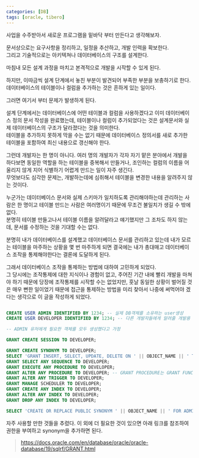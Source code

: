```yaml
---
categories: [DB]
tags: [oracle, tibero]
---
```


사업을 수주받아서 새로운 프로그램을 밑바닥 부터 만든다고 생각해보자.  

문서상으로는 요구사항을 정리하고, 일정을 추산하고, 개발 인력을 확보한다.  
그리고 기술적으로는 아키텍쳐나 데이터베이스의 구조를 설계한다.

마침내 모든 설계 과정을 마치고 본격적으로 개발을 시작할 수 있게 된다.

하지만, 이따금씩 설계 단계에서 놓친 부분이 발견되어 부족한 부분을 보충하기로 한다.  
데이터베이스의 테이블이나 컬럼을 추가하는 것은 흔하게 있는 일이다.

그러면 여기서 부터 문제가 발생하게 된다.

설계 단계에서는 데이터베이스에 어떤 테이블과 컬럼을 사용하겠다고 이미 데이터베이스 정의 문서 작성을 완료했는데, 테이블이나 컬럼이 추가되었다는 것은 설계문서와 실제 데이터베이스의 구조가 달라졌다는 것을 의미한다.  
테이블을 추가하지 못하게 막을 수는 없기 때문에 데이터베이스 정의서를 새로 추가한 테이블을 포함하여 최신 내용으로 갱신해야 한다.

그런데 개발자는 한 명이 아니다. 여러 명의 개발자가 각자 자기 맡은 분야에서 개발을 하다보면 동일한 역할을 하는 테이블을 중복해서 만들거나, 조인하는 컬럼의 이름을 어울리지 않게 지어 식별하기 어렵게 만드는 일이 자주 생긴다.  
무엇보다도 심각한 문제는, 개발하는데에 심취해서 테이블을 변경한 내용을 알려주지 않는 것이다.

누군가는 데이터베이스 문서와 실제 스키마가 일치하도록 관리해야하는데 관리하는 사람은 한 명이고 테이블 만드는 사람은 여러명이기 때문에 무조건 불일치가 생길 수 밖에 없다.  
분명히 테이블 만들고나서 테이블 이름을 알려달라고 얘기했지만 그 조차도 하지 않는데, 문서를 수정하는 것을 기대할 수는 없다.

분명히 내가 데이터베이스를 설계했고 데이터베이스 문서를 관리하고 있는데 내가 모르는 테이블을 마주하는 상황을 몇 번 마주하게 되면 결국에는 내가 총대매고 데이터베이스 조작을 통제해야한다는 결론에 도달하게 된다.

그래서 데이터베이스 조작을 통제하는 방법에 대하여 고민하게 되었다.  
그 당시에는 조작통제에 대한 지식이나 경험이 없고, 주어진 기간 내에 빨리 개발을 마쳐야 하기 때문에 당장에 조작통제를 시작할 수는 없었지만, 훗날 동일한 상황이 벌어질 것은 매우 뻔한 일이었기 때문에 접근을 통제하는 방법을 미리 찾아서 나중에 써먹어야 겠다는 생각으로 이 글을 작성하게 되었다.

```sql

CREATE USER ADMIN IDENTIFIED BY 1234; -- 실제 DB객체를 소유하는 user생성
CREATE USER DEVELOPER IDENTIFIED BY 1234; -- 다른 개발자들에게 알려줄 개발용 user생성

-- ADMIN 유저에게 필요한 객체를 모두 생성했다고 가정

GRANT CREATE SESSION TO DEVELOPER; 

GRANT CREATE SYNONYM TO DEVELOPER;
SELECT 'GRANT INSERT, SELECT, UPDATE, DELETE ON ' || OBJECT_NAME || ' TO DEVELOPER;' FROM USER_OBJECTS WHERE OBJECT_TYPE IN ('TABLE', 'VIEW'); -- 테이블,뷰 접근 허용
GRANT SELECT ANY SEQUENCE TO DEVELOPER;
GRANT EXECUTE ANY PROCEDURE TO DEVELOPER;
GRANT ALTER ANY PROCEDURE TO DEVELOPER; -- GRANT PROCEDURE는 GRANT FUNCTION을 포함한다.
GRANT ALTER ANY TRIGGER TO DEVELOPER;
GRANT MANAGE SCHEDULER TO DEVELOPER;
GRANT CREATE ANY INDEX TO DEVELOPER;
GRANT ALTER ANY INDEX TO DEVELOPER;
GRANT DROP ANY INDEX TO DEVELOPER;

SELECT 'CREATE OR REPLACE PUBLIC SYNONYM ' || OBJECT_NAME || ' FOR ADMIN.' || OBJECT_NAME || ';' FROM USER_OBJECTS WHERE OBJECT_TYPE IN ('TABLE', 'VIEW', 'FUNCTION', 'PROCEDURE', 'TRIGGER');
```


자주 사용할 만한 것들을 추렸다.
이 외에 더 필요한 것이 있으면 아래 링크를 참조하여 권한을 부여하고 synonym을 추가하면 된다.

> https://docs.oracle.com/en/database/oracle/oracle-database/19/sqlrf/GRANT.html
